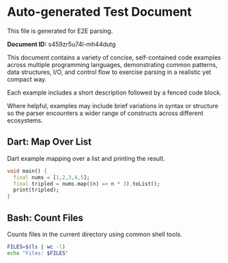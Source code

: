 # Auto-generated Test Document

This file is generated for E2E parsing.

**Document ID:** s459zr5u74l-mh44dutg

This document contains a variety of concise, self-contained code examples across multiple programming languages, demonstrating common patterns, data structures, I/O, and control flow to exercise parsing in a realistic yet compact way.

Each example includes a short description followed by a fenced code block.

Where helpful, examples may include brief variations in syntax or structure so the parser encounters a wider range of constructs across different ecosystems.

## Dart: Map Over List

Dart example mapping over a list and printing the result.

```dart
void main() {
  final nums = [1,2,3,4,5];
  final tripled = nums.map((n) => n * 3).toList();
  print(tripled);
}
```


## Bash: Count Files

Counts files in the current directory using common shell tools.

```bash
FILES=$(ls | wc -l)
echo "Files: $FILES"
```


